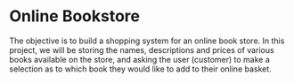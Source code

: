 # Online Bookstore
The objective is to build a shopping system for an online book store. In this project, we will be storing the names, descriptions and prices of various books available on the store, and asking the user (customer) to make a selection as to which book they would like to add to their online basket.
